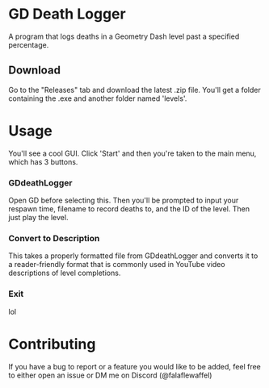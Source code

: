 # GD Death Logger
A program that logs deaths in a Geometry Dash level past a specified percentage.

## Download
Go to the "Releases" tab and download the latest .zip file. You'll get a folder containing the .exe and another folder named 'levels'.

# Usage
You'll see a cool GUI. Click 'Start' and then you're taken to the main menu, which has 3 buttons.

### GDdeathLogger
Open GD before selecting this. Then you'll be prompted to input your respawn time, filename to record deaths to, and the ID of the level. Then just play the level.

### Convert to Description
This takes a properly formatted file from GDdeathLogger and converts it to a reader-friendly format that is commonly used in YouTube video descriptions of level completions.

### Exit
lol

# Contributing
If you have a bug to report or a feature you would like to be added, feel free to either open an issue or DM me on Discord (@falaflewaffel)
